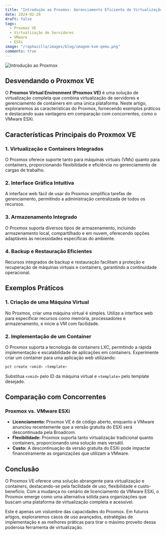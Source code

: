 ```yaml
---
title: "Introdução ao Proxmox: Gerenciamento Eficiente de Virtualização e Containers"
date: 2024-02-28
draft: false
tags:
  - Proxmox VE
  - Virtualização de Servidores
  - VMware
  - ESXi
image: "/raphazilla/images/blog/imagem-kvm-qemu.png"
comments: true
---
```

![Introdução ao Proxmox](/raphazilla/images/blog/imagem-proxmox.png)

## Desvendando o Proxmox VE

O **Proxmox Virtual Environment (Proxmox VE)** é uma solução de virtualização completa que combina virtualização de servidores e gerenciamento de containers em uma única plataforma. Neste artigo, exploraremos as características do Proxmox, fornecendo exemplos práticos e destacando suas vantagens em comparação com concorrentes, como o VMware ESXi.

## Características Principais do Proxmox VE

### 1. Virtualização e Containers Integrados

O Proxmox oferece suporte tanto para máquinas virtuais (VMs) quanto para containers, proporcionando flexibilidade e eficiência no gerenciamento de cargas de trabalho.

### 2. Interface Gráfica Intuitiva

A interface web fácil de usar do Proxmox simplifica tarefas de gerenciamento, permitindo a administração centralizada de todos os recursos.

### 3. Armazenamento Integrado

O Proxmox suporta diversos tipos de armazenamento, incluindo armazenamento local, compartilhado e em nuvem, oferecendo opções adaptáveis às necessidades específicas do ambiente.

### 4. Backup e Restauração Eficientes

Recursos integrados de backup e restauração facilitam a proteção e recuperação de máquinas virtuais e containers, garantindo a continuidade operacional.

## Exemplos Práticos

### 1. Criação de uma Máquina Virtual

No Proxmox, criar uma máquina virtual é simples. Utilize a interface web para especificar recursos como memória, processadores e armazenamento, e inicie a VM com facilidade.

### 2. Implementação de um Container

O Proxmox suporta a tecnologia de containers LXC, permitindo a rápida implementação e escalabilidade de aplicações em containers. Experimente criar um container para uma aplicação web utilizando:

```bash
pct create <vmid> <template>
```

Substitua `<vmid>` pelo ID da máquina virtual e `<template>` pelo template desejado.

## Comparação com Concorrentes

### Proxmox vs. VMware ESXi

- **Licenciamento:** Proxmox VE é de código aberto, enquanto a VMware anunciou recentemente que a versão gratuita do ESXi será descontinuada pela Broadcom.
- **Flexibilidade:** Proxmox suporta tanto virtualização tradicional quanto containers, proporcionando uma solução mais versátil.
- **Custo:** A descontinuação da versão gratuita do ESXi pode impactar financeiramente as organizações que utilizam a VMware.

## Conclusão

O Proxmox VE oferece uma solução abrangente para virtualização e containers, destacando-se pela facilidade de uso, flexibilidade e custo-benefício. Com a mudança no cenário de licenciamento da VMware ESXi, o Proxmox emerge como uma alternativa sólida para organizações que buscam uma plataforma de virtualização completa e acessível.

Este é apenas um vislumbre das capacidades do Proxmox. Em futuros artigos, exploraremos casos de uso avançados, estratégias de implementação e as melhores práticas para tirar o máximo proveito dessa poderosa ferramenta de virtualização.